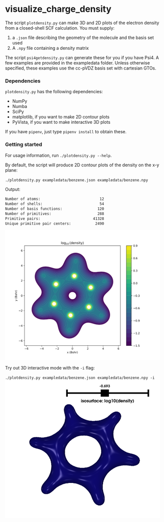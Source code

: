 # visualize_charge_density

The script `plotdensity.py` can make 3D and 2D plots of the electron density from a closed-shell SCF calculation. You must supply:

1. a `.json` file describing the geometry of the molecule and the basis set used
2. A `.npy` file containing a density matrix

The script `psi4getdensity.py` can generate these for you if you have Psi4. A few examples are provided in the exampledata folder. Unless otherwise specified, these examples use the cc-pVDZ basis set with cartesian GTOs.

### Dependencies

`plotdensity.py` has the following dependencies:
* NumPy
* Numba
* SciPy
* matplotlib, if you want to make 2D contour plots
* PyVista, if you want to make interactive 3D plots

If you have `pipenv`, just type `pipenv install` to obtain these.

### Getting started
For usage information, run `./plotdensity.py --help`.

By default, the script will produce 2D contour plots of the density on the x-y plane:

`./plotdensity.py exampledata/benzene.json exampledata/benzene.npy`

Output:
```
Number of atoms:                           12
Number of shells:                          54
Number of basis functions:                120
Number of primitives:                     288
Primitive pairs:                        41328
Unique primitive pair centers:           2490
```
![Contour plot of benzene electron density](./figures/benzene_contour.svg)

Try out 3D interactive mode with the `-i` flag:

`./plotdensity.py exampledata/benzene.json exampledata/benzene.npy -i`
![Interactive plot of benzene electron density](./figures/benzene_interactive.png)